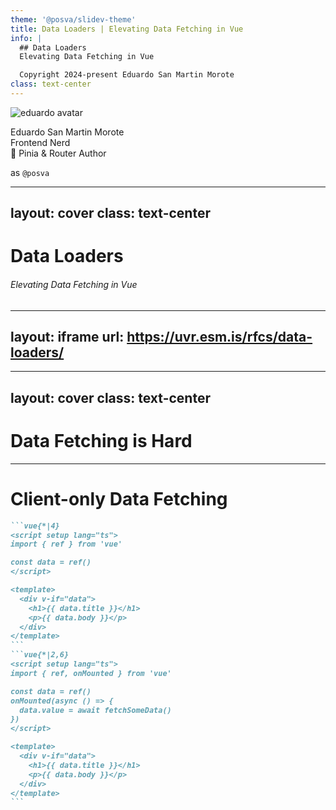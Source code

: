 ```yaml
---
theme: '@posva/slidev-theme'
title: Data Loaders | Elevating Data Fetching in Vue
info: |
  ## Data Loaders
  Elevating Data Fetching in Vue

  Copyright 2024-present Eduardo San Martin Morote
class: text-center
---
```


<div class="flex flex-col items-start h-full pt-16" >

<img class="w-32 h-32 mb-4 rounded-full" src="https://avatars.githubusercontent.com/u/664177?v=4" alt="eduardo avatar">

<p class="text-left">

<span class="font-bold font-serif my-0 text-4xl">Eduardo San Martin Morote</span>
<br>
<span class="font-light font-serif my-0 text-xl">Frontend Nerd</span>
<br>
<span>🍍 Pinia & <logos-vue /> Router Author</span>
</p>

<span><carbon-logo-github /> <carbon-logo-x /> as `@posva`</span>

</div>

<!--
freelance, vuejs core team and the author of pinia and vue router. online as posva. I've also developed other libraries and I spend a lot of time thinking about apis
-->

---
layout: cover
class: text-center
---

# Data Loaders

###### Elevating Data Fetching in Vue

<!--
-->

---
layout: iframe
url: https://uvr.esm.is/rfcs/data-loaders/
---

---
layout: cover
class: text-center
---

# Data Fetching is **Hard**

---

# Client-only Data Fetching

````md magic-move
```vue{*|4}
<script setup lang="ts">
import { ref } from 'vue'

const data = ref()
</script>

<template>
  <div v-if="data">
    <h1>{{ data.title }}</h1>
    <p>{{ data.body }}</p>
  </div>
</template>
```
```vue{*|2,6}
<script setup lang="ts">
import { ref, onMounted } from 'vue'

const data = ref()
onMounted(async () => {
  data.value = await fetchSomeData()
})
</script>

<template>
  <div v-if="data">
    <h1>{{ data.title }}</h1>
    <p>{{ data.body }}</p>
  </div>
</template>
```
````

